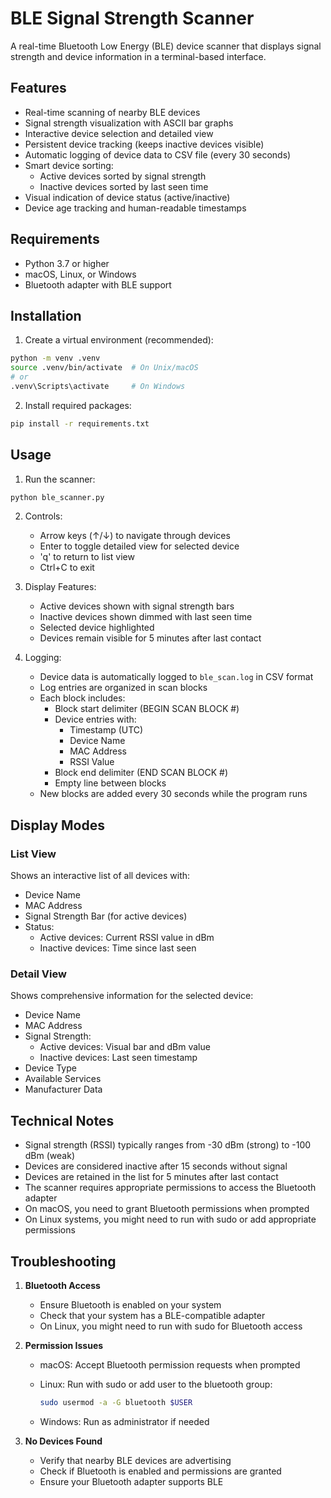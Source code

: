 # BLE Signal Strength Scanner

A real-time Bluetooth Low Energy (BLE) device scanner that displays signal strength and device information in a terminal-based interface.

## Features

- Real-time scanning of nearby BLE devices
- Signal strength visualization with ASCII bar graphs
- Interactive device selection and detailed view
- Persistent device tracking (keeps inactive devices visible)
- Automatic logging of device data to CSV file (every 30 seconds)
- Smart device sorting:
  - Active devices sorted by signal strength
  - Inactive devices sorted by last seen time
- Visual indication of device status (active/inactive)
- Device age tracking and human-readable timestamps

## Requirements

- Python 3.7 or higher
- macOS, Linux, or Windows
- Bluetooth adapter with BLE support

## Installation

1. Create a virtual environment (recommended):

```bash
python -m venv .venv
source .venv/bin/activate  # On Unix/macOS
# or
.venv\Scripts\activate     # On Windows
```

2. Install required packages:

```bash
pip install -r requirements.txt
```

## Usage

1. Run the scanner:

```bash
python ble_scanner.py
```

2. Controls:
   - Arrow keys (↑/↓) to navigate through devices
   - Enter to toggle detailed view for selected device
   - 'q' to return to list view
   - Ctrl+C to exit

3. Display Features:
   - Active devices shown with signal strength bars
   - Inactive devices shown dimmed with last seen time
   - Selected device highlighted
   - Devices remain visible for 5 minutes after last contact

4. Logging:
   - Device data is automatically logged to `ble_scan.log` in CSV format
   - Log entries are organized in scan blocks
   - Each block includes:
     - Block start delimiter (BEGIN SCAN BLOCK #)
     - Device entries with:
       - Timestamp (UTC)
       - Device Name
       - MAC Address
       - RSSI Value
     - Block end delimiter (END SCAN BLOCK #)
     - Empty line between blocks
   - New blocks are added every 30 seconds while the program runs

## Display Modes

### List View

Shows an interactive list of all devices with:

- Device Name
- MAC Address
- Signal Strength Bar (for active devices)
- Status:
  - Active devices: Current RSSI value in dBm
  - Inactive devices: Time since last seen

### Detail View

Shows comprehensive information for the selected device:

- Device Name
- MAC Address
- Signal Strength:
  - Active devices: Visual bar and dBm value
  - Inactive devices: Last seen timestamp
- Device Type
- Available Services
- Manufacturer Data

## Technical Notes

- Signal strength (RSSI) typically ranges from -30 dBm (strong) to -100 dBm (weak)
- Devices are considered inactive after 15 seconds without signal
- Devices are retained in the list for 5 minutes after last contact
- The scanner requires appropriate permissions to access the Bluetooth adapter
- On macOS, you need to grant Bluetooth permissions when prompted
- On Linux systems, you might need to run with sudo or add appropriate permissions

## Troubleshooting

1. **Bluetooth Access**
   - Ensure Bluetooth is enabled on your system
   - Check that your system has a BLE-compatible adapter
   - On Linux, you might need to run with sudo for Bluetooth access

2. **Permission Issues**
   - macOS: Accept Bluetooth permission requests when prompted
   - Linux: Run with sudo or add user to the bluetooth group:

     ```bash
     sudo usermod -a -G bluetooth $USER
     ```

   - Windows: Run as administrator if needed

3. **No Devices Found**
   - Verify that nearby BLE devices are advertising
   - Check if Bluetooth is enabled and permissions are granted
   - Ensure your Bluetooth adapter supports BLE
